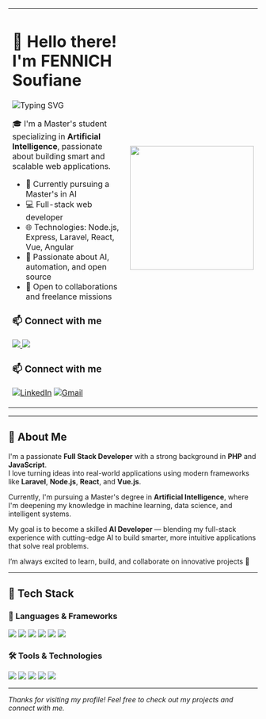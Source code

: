 <!-- Header layout with text on the left and illustration on the right -->
<table>
  <tr>
    <td valign="top">

# 👋 Hello there! I'm FENNICH Soufiane

<img src="https://readme-typing-svg.demolab.com?font=Fira+Code&pause=1000&color=36BCF7&width=435&lines=AI+Enthusiast+%7C+Full+Stack+Developer+%7C+Open+Source+Lover" alt="Typing SVG" />

🎓 I'm a Master's student specializing in **Artificial Intelligence**, passionate about building smart and scalable web applications.

- 🔭 Currently pursuing a Master's in AI  
- 💻 Full-stack web developer  
- 🌐 Technologies: Node.js, Express, Laravel, React, Vue, Angular  
- 🚀 Passionate about AI, automation, and open source  
- 🤝 Open to collaborations and freelance missions  

### 📫 Connect with me

<a href="https://www.linkedin.com/in/soufiane-fennich-a9aba418b/" target="_blank">
  <img src="https://img.shields.io/badge/LinkedIn-0077B5?style=for-the-badge&logo=linkedin&logoColor=white" />
</a>
<a href="mailto:fennich.soufiane.fs@gmail.com" target="_blank">
  <img src="https://img.shields.io/badge/Gmail-D14836?style=for-the-badge&logo=gmail&logoColor=white" />
</a>

### 📫 Connect with me

[![LinkedIn](https://img.shields.io/badge/LinkedIn-0077B5?style=for-the-badge&logo=linkedin&logoColor=white)](https://www.linkedin.com/in/soufiane-fennich-a9aba418b/)
[![Gmail](https://img.shields.io/badge/Gmail-D14836?style=for-the-badge&logo=gmail&logoColor=white)](mailto:fennich.soufiane.fs@gmail.com)


</td>
<td>
  <img src="https://cdn.dribbble.com/users/1162077/screenshots/3848914/programmer.gif" width="250px" />
</td>
</tr>
</table>

---

## 🧠 About Me

I'm a passionate **Full Stack Developer** with a strong background in **PHP** and **JavaScript**.  
I love turning ideas into real-world applications using modern frameworks like **Laravel**, **Node.js**, **React**, and **Vue.js**.

Currently, I'm pursuing a Master's degree in **Artificial Intelligence**, where I'm deepening my knowledge in machine learning, data science, and intelligent systems.  

My goal is to become a skilled **AI Developer** — blending my full-stack experience with cutting-edge AI to build smarter, more intuitive applications that solve real problems.

I’m always excited to learn, build, and collaborate on innovative projects 🚀


---

## 💼 Tech Stack

### 🚀 Languages & Frameworks

<p>
  <img src="https://img.shields.io/badge/Node.js-339933?style=for-the-badge&logo=nodedotjs&logoColor=white" />
  <img src="https://img.shields.io/badge/Express.js-000000?style=for-the-badge&logo=express&logoColor=white" />
  <img src="https://img.shields.io/badge/Laravel-FF2D20?style=for-the-badge&logo=laravel&logoColor=white" />
  <img src="https://img.shields.io/badge/React-20232A?style=for-the-badge&logo=react&logoColor=61DAFB" />
  <img src="https://img.shields.io/badge/Vue.js-35495E?style=for-the-badge&logo=vue.js&logoColor=4FC08D" />
  <img src="https://img.shields.io/badge/Angular-DD0031?style=for-the-badge&logo=angular&logoColor=white" />
</p>

### 🛠 Tools & Technologies

<p>
  <img src="https://img.shields.io/badge/Git-F05032?style=for-the-badge&logo=git&logoColor=white" />
  <img src="https://img.shields.io/badge/GitHub-181717?style=for-the-badge&logo=github&logoColor=white" />
  <img src="https://img.shields.io/badge/MongoDB-4EA94B?style=for-the-badge&logo=mongodb&logoColor=white" />
  <img src="https://img.shields.io/badge/MySQL-005C84?style=for-the-badge&logo=mysql&logoColor=white" />
  <img src="https://img.shields.io/badge/REST%20API-000000?style=for-the-badge&logo=flask&logoColor=white" />
</p>

---


_Thanks for visiting my profile! Feel free to check out my projects and connect with me._
